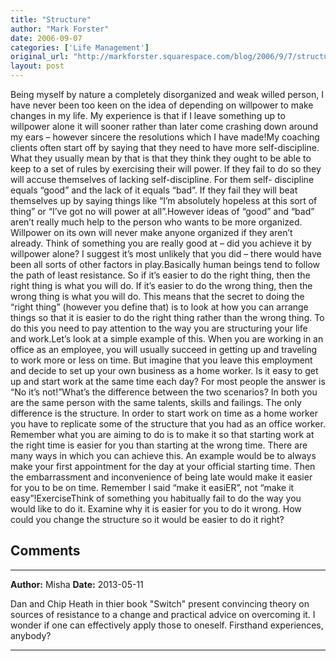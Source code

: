 ```yaml
---
title: "Structure"
author: "Mark Forster"
date: 2006-09-07
categories: ['Life Management']
original_url: "http://markforster.squarespace.com/blog/2006/9/7/structure.html"
layout: post
---
```


Being myself by nature a completely disorganized and weak willed person, I have never been too keen on the idea of depending on willpower to make changes in my life. My experience is that if I leave something up to willpower alone it will sooner rather than later come crashing down around my ears – however sincere the resolutions which I have made!My coaching clients often start off by saying that they need to have more self-discipline. What they usually mean by that is that they think they ought to be able to keep to a set of rules by exercising their will power. If they fail to do so they will accuse themselves of lacking self-discipline. For them self- discipline equals “good” and the lack of it equals “bad”. If they fail they will beat themselves up by saying things like “I’m absolutely hopeless at this sort of thing” or “I’ve got no will power at all”.However ideas of “good” and “bad” aren’t really much help to the person who wants to be more organized. Willpower on its own will never make anyone organized if they aren’t already. Think of something you are really good at – did you achieve it by willpower alone? I suggest it’s most unlikely that you did – there would have been all sorts of other factors in play.Basically human beings tend to follow the path of least resistance. So if it’s easier to do the right thing, then the right thing is what you will do. If it’s easier to do the wrong thing, then the wrong thing is what you will do. This means that the secret to doing the “right thing” (however you define that) is to look at how you can arrange things so that it is easier to do the right thing rather than the wrong thing. To do this you need to pay attention to the way you are structuring your life and work.Let’s look at a simple example of this. When you are working in an office as an employee, you will usually succeed in getting up and traveling to work more or less on time. But imagine that you leave this employment and decide to set up your own business as a home worker. Is it easy to get up and start work at the same time each day? For most people the answer is “No it’s not!”What’s the difference between the two scenarios? In both you are the same person with the same talents, skills and failings. The only difference is the structure. In order to start work on time as a home worker you have to replicate some of the structure that you had as an office worker. Remember what you are aiming to do is to make it so that starting work at the right time is easier for you than starting at the wrong time. There are many ways in which you can achieve this. An example would be to always make your first appointment for the day at your official starting time. Then the embarrassment and inconvenience of being late would make it easier for you to be on time. Remember I said “make it easiER”, not “make it easy”!ExerciseThink of something you habitually fail to do the way you would like to do it. Examine why it is easier for you to do it wrong. How could you change the structure so it would be easier to do it right?


## Comments

---

**Author:** Misha
**Date:** 2013-05-11

Dan and Chip Heath in thier book "Switch" present convincing theory on sources of resistance to a change and practical advice on overcoming it. I wonder if one can effectively apply those to oneself. Firsthand experiences, anybody?

---
